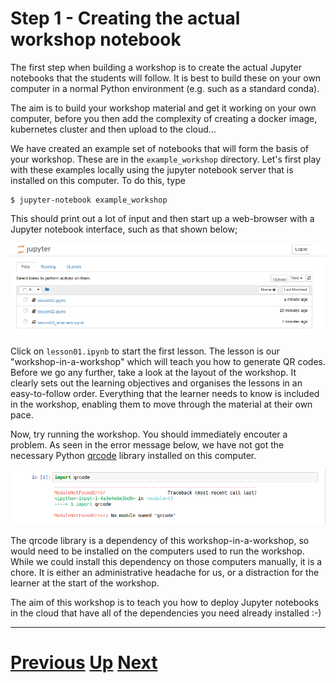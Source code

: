 # Step 1 - Creating the actual workshop notebook

The first step when building a workshop is to create the actual Jupyter notebooks that the students will follow. It is best to build these on your own computer in a normal Python environment (e.g. such as a standard conda).

The aim is to build your workshop material and get it working on your own computer, before you then add the complexity of creating a docker image, kubernetes cluster and then upload to the cloud...

We have created an example set of notebooks that will form the basis of your workshop. These are in the `example_workshop` directory. Let's first play with these examples locally using the jupyter notebook server that is installed on this computer. To do this, type

```
$ jupyter-notebook example_workshop
```

This should print out a lot of input and then start up a web-browser with a Jupyter notebook interface, such as that shown below;

![images/jupyter01.png](images/jupyter01.png)

Click on `lesson01.ipynb` to start the first lesson. The lesson is our "workshop-in-a-workshop" which will teach you how to generate QR codes. Before we go any further, take a look at the layout of the workshop. It clearly sets out the learning objectives and organises the lessons in an easy-to-follow order. Everything that the learner needs to know is included in the workshop, enabling them to move through the material at their own pace.

Now, try running the workshop. You should immediately encouter a problem. As seen in the error message below, we have not got the necessary Python [qrcode](https://github.com/hcvst/pyqr) library installed on this computer.

![images/jupyter02.png](images/jupyter02.png)

The qrcode library is a dependency of this workshop-in-a-workshop, so would need to be installed on the computers used to run the workshop. While we could install this dependency on those computers manually, it is a chore. It is either an administrative headache for us, or a distraction for the learner at the start of the workshop.

The aim of this workshop is to teach you how to deploy Jupyter notebooks in the cloud that have all of the dependencies you need already installed :-)

***

# [Previous](../README.md) [Up](../README.md) [Next](part02.md)

